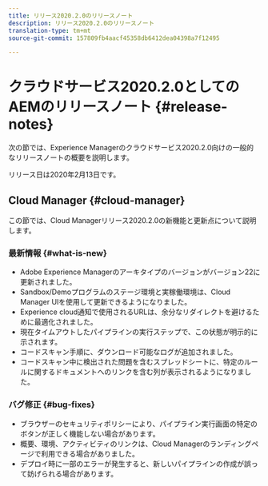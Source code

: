 ```yaml
---
title: リリース2020.2.0のリリースノート
description: リリース2020.2.0のリリースノート
translation-type: tm+mt
source-git-commit: 157809fb4aacf45358db6412dea04398a7f12495

---
```



# クラウドサービス2020.2.0としてのAEMのリリースノート {#release-notes}

次の節では、Experience Managerのクラウドサービス2020.2.0向けの一般的なリリースノートの概要を説明します。

リリース日は2020年2月13日です。

## Cloud Manager {#cloud-manager}

この節では、Cloud Managerリリース2020.2.0の新機能と更新点について説明します。

### 最新情報 {#what-is-new}

* Adobe Experience Managerのアーキタイプのバージョンがバージョン22に更新されました。
* Sandbox/Demoプログラムのステージ環境と実稼働環境は、Cloud Manager UIを使用して更新できるようになりました。
* Experience cloud通知で使用されるURLは、余分なリダイレクトを避けるために最適化されました。
* 現在タイムアウトしたパイプラインの実行ステップで、この状態が明示的に示されます。
* コードスキャン手順に、ダウンロード可能なログが追加されました。
* コードスキャン中に検出された問題を含むスプレッドシートに、特定のルールに関するドキュメントへのリンクを含む列が表示されるようになりました。

### バグ修正  {#bug-fixes}

* ブラウザーのセキュリティポリシーにより、パイプライン実行画面の特定のボタンが正しく機能しない場合があります。
* 概要、環境、アクティビティのリンクは、Cloud Managerのランディングページで利用できる場合がありました。
* デプロイ時に一部のエラーが発生すると、新しいパイプラインの作成が誤って妨げられる場合があります。